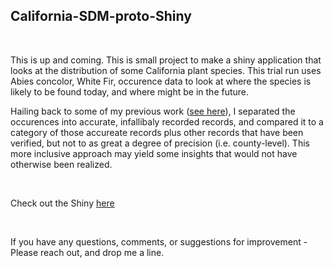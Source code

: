 ## California-SDM-proto-Shiny

<br>

This is up and coming.
This is small project to make a shiny application that looks at the distribution of some California plant species. This trial run uses Abies concolor, White Fir, occurence data to look at where the species is likely to be found today, and where might be in the future.

Hailing back to some of my previous work ([see here](https://onlinelibrary.wiley.com/doi/abs/10.1111/geb.13628)), I separated the occurences into accurate, infallibaly recorded records, and compared it to a category of those accureate records plus other records that have been verified, but not to as great a degree of precision (i.e. county-level). This more inclusive approach may yield some insights that would not have otherwise been realized.

<br>

Check out the Shiny [here](https://hd013.shinyapps.io/app_3pub/)

<br>


If you have any questions, comments, or suggestions for improvement - Please reach out, and drop me a line.

<br>
